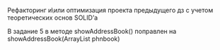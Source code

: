 Рефакторинг и\или оптимизация проекта предыдущего дз с учетом теоретических основ SOLID’а

В задание 5 
в методе showAddressBook() поправлен на showAddressBook(ArrayList<Phonebook> phnbook)